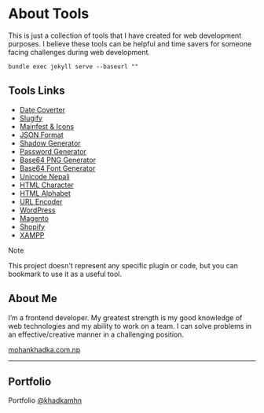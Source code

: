 # About Tools
This is just a collection of tools that I have created for web development purposes. I believe these tools can be helpful and time savers for someone facing challenges during web development.

```ssh
bundle exec jekyll serve --baseurl ""
```

## Tools Links
* [Date Coverter](https://khadkamhn.github.io/tools/date-converter/)
* [Slugify](https://khadkamhn.github.io/tools/slugify/)
* [Mainfest & Icons](https://khadkamhn.github.io/tools/mainfest-and-icons/)
* [JSON Format](https://khadkamhn.github.io/tools/json-format/)
* [Shadow Generator](https://khadkamhn.github.io/tools/shadow-generator/)
* [Password Generator](https://khadkamhn.github.io/tools/password-generator/)
* [Base64 PNG Generator](https://khadkamhn.github.io/tools/base64-png-generator/)
* [Base64 Font Generator](https://khadkamhn.github.io/tools/base64-font-generator/)
* [Unicode Nepali](https://khadkamhn.github.io/tools/unicode-nepali/)
* [HTML Character](https://khadkamhn.github.io/tools/html-character/)
* [HTML Alphabet](https://khadkamhn.github.io/tools/html-alphabet/)
* [URL Encoder](https://khadkamhn.github.io/tools/url-encoder/)
* [WordPress](https://khadkamhn.github.io/tools/wordpress/)
* [Magento](https://khadkamhn.github.io/tools/magento/)
* [Shopify](https://khadkamhn.github.io/tools/shopify/)
* [XAMPP](https://khadkamhn.github.io/tools/xampp/)

> [!NOTE]
> This project doesn't represent any specific plugin or code, but you can bookmark to use it as a useful tool.

## About Me
I’m a frontend developer. My greatest strength is my good knowledge of web technologies and my ability to work on a team. I can solve problems in an effective/creative manner in a challenging position.

[mohankhadka.com.np](https://mohankhadka.com.np/)

***
## Portfolio
Portfolio [@khadkamhn](https://codecanyon.net/user/khadkamhn)
